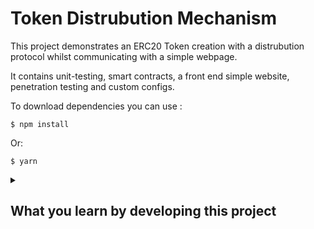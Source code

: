 # Token Distrubution Mechanism

This project demonstrates an ERC20 Token creation with a distrubution protocol whilst communicating with a simple webpage.

It contains unit-testing, smart contracts, a front end simple website, penetration testing and custom configs.

To download dependencies you can use :

```
$ npm install
```

Or:

```
$ yarn
```

<details>

<summary>

## What you learn by developing this project

</summary>

<p>

### Languages

1. Back-end blockchain smart contract development.

   - Javascript for deployment, unit-testing and configurations.
     - Hardhat
     - Foundry

   * Ethers

   - Shell syntax for package management, tests and deployment.
   - Solidity for smart contract development for an ERC20 Token.

   * Open Zappelin

2. Front-end user interface and communication with blockchain.
   2.1 NextJs react based website
   2.2

### Used libraries

2. Yarn / Npm
3. web3uikit
4.

### Workflow tools / environments

1. Github
2. VSCode
3. Metamask

</p>
</details>
